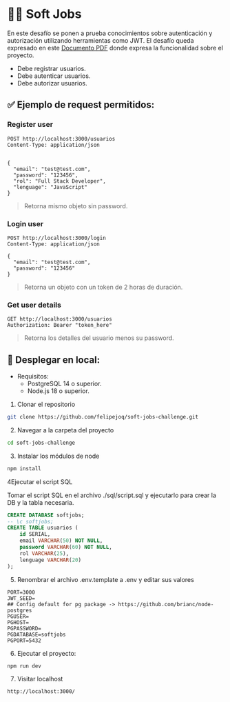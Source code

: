 # 👨‍💻 Soft Jobs
En este desafío se ponen a prueba conocimientos sobre autenticación y autorización utilizando herramientas como JWT.
El desafío queda expresado en este [Documento PDF](01_desafio_soft_jobs.pdf) donde expresa la funcionalidad sobre el proyecto.

- Debe registrar usuarios.
- Debe autenticar usuarios.
- Debe autorizar usuarios.

## ✅ Ejemplo de request permitidos:
### Register user 
```http request
POST http://localhost:3000/usuarios
Content-Type: application/json


{
  "email": "test@test.com",
  "password": "123456",
  "rol": "Full Stack Developer",
  "lenguage": "JavaScript"
}
```

> Retorna mismo objeto sin password.

### Login user
```http request
POST http://localhost:3000/login
Content-Type: application/json

{
  "email": "test@test.com",
  "password": "123456"
}
```

> Retorna un objeto con un token de 2 horas de duración.

### Get user details 
```http request
GET http://localhost:3000/usuarios
Authorization: Bearer "token_here"
```

> Retorna los detalles del usuario menos su password.

## 🚀 Desplegar en local:
- Requisitos:
    - PostgreSQL 14 o superior.
    - Node.js 18 o superior.

1. Clonar el repositorio

```bash
git clone https://github.com/felipejoq/soft-jobs-challenge.git
```

2. Navegar a la carpeta del proyecto

```bash
cd soft-jobs-challenge
```

3. Instalar los módulos de node

```bash
npm install
```

4Ejecutar el script SQL

Tomar el script SQL en el archivo ./sql/script.sql y ejecutarlo para crear la DB y la tabla necesaria.

```sql
CREATE DATABASE softjobs;
-- \c softjobs;
CREATE TABLE usuarios (
    id SERIAL,
    email VARCHAR(50) NOT NULL,
    password VARCHAR(60) NOT NULL,
    rol VARCHAR(25),
    lenguage VARCHAR(20)
);
```

5. Renombrar el archivo .env.template a .env y editar sus valores

```dotenv
PORT=3000
JWT_SEED=
## Config default for pg package -> https://github.com/brianc/node-postgres
PGUSER=
PGHOST=
PGPASSWORD=
PGDATABASE=softjobs
PGPORT=5432
```

6. Ejecutar el proyecto:

```bash
npm run dev
```
7. Visitar localhost

```
http://localhost:3000/
```
